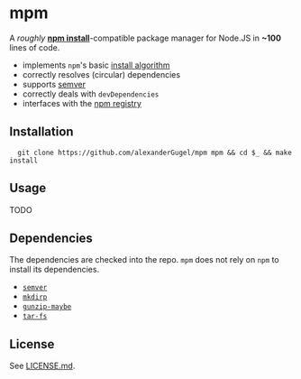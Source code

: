 mpm
===

A *roughly* [**npm install**](https://www.npmjs.com/)-compatible package manager for Node.JS in **~100** lines of code.

* implements `npm`'s basic [install algorithm](https://docs.npmjs.com/cli/install#algorithm)
* correctly resolves (circular) dependencies
* supports [semver](http://semver.org/)
* correctly deals with `devDependencies`
* interfaces with the [npm registry](https://www.npmjs.org/)

Installation
------------

```
  git clone https://github.com/alexanderGugel/mpm mpm && cd $_ && make install
```

Usage
-----

TODO

Dependencies
------------

The dependencies are checked into the repo. `mpm` does not rely on `npm` to install its dependencies.

* [`semver`](https://www.npmjs.com/package/semver)
* [`mkdirp`](https://www.npmjs.com/package/mkdirp)
* [`gunzip-maybe`](https://www.npmjs.com/package/gunzip-maybe)
* [`tar-fs`](https://www.npmjs.com/package/tar-fs)

License
-------

See [LICENSE.md](LICENSE.md).
